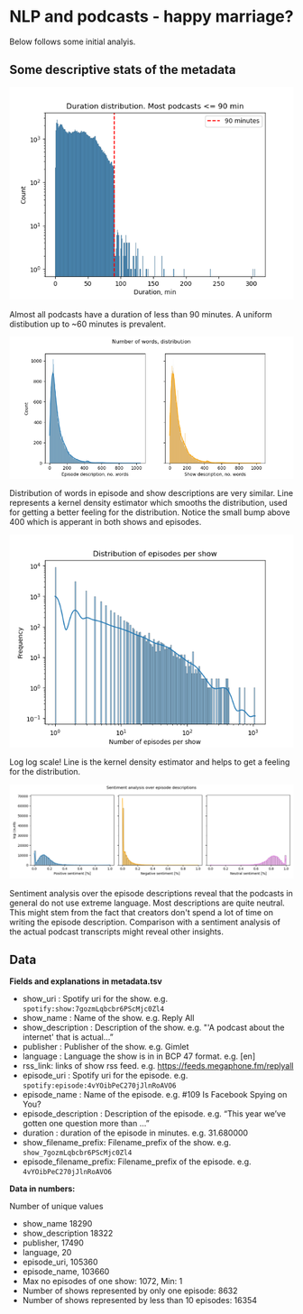 # NLP and podcasts - happy marriage?
Below follows some initial analyis.

## Some descriptive stats of the metadata

![duration dist](Images/duration_dist.png)

Almost all podcasts have a duration of less than 90 minutes. A uniform distibution up to ~60 minutes is prevalent.


![word dist](Images/words_dist.png)

Distribution of words in episode and show descriptions are very similar. Line represents a kernel density estimator which smooths the distribution, used for getting a better feeling for the distribution. Notice the small bump above 400 which is apperant in both shows and episodes.

![Log log scale!](Images/eps_per_show.png)

Log log scale! Line is the kernel density estimator and helps to get a feeling for the distribution.  

![Sentiment](Images/sentiment_plot.png)

Sentiment analysis over the episode descriptions reveal that the podcasts in general do not use extreme language. Most descriptions are quite neutral. This might stem from the fact that creators don't spend a lot of time on writing the episode description. Comparison with a sentiment analysis of the actual podcast transcripts might reveal other insights. 

## Data

**Fields and explanations in metadata.tsv**
- show_uri :  Spotify uri for the show. e.g. `spotify:show:7gozmLqbcbr6PScMjc0Zl4`
- show_name :  Name of the show. e.g. Reply All
- show_description : Description of the show. e.g. "'A podcast about the internet' that is actual…”
- publisher : Publisher of the show. e.g. Gimlet
- language : Language the show is in in BCP 47 format. e.g. [en]
- rss_link: links of show rss feed. e.g. https://feeds.megaphone.fm/replyall
- episode_uri : Spotify uri for the episode. e.g. `spotify:episode:4vYOibPeC270jJlnRoAVO6`
- episode_name : Name of the episode. e.g. #109 Is Facebook Spying on You?
- episode_description :	Description of the episode. e.g. “This year we’ve gotten one question more than …”
- duration : duration of the episode in minutes. e.g. 31.680000
- show_filename_prefix: Filename_prefix of the show. e.g. `show_7gozmLqbcbr6PScMjc0Zl4`
- episode_filename_prefix: Filename_prefix of the episode. e.g. `4vYOibPeC270jJlnRoAVO6`


**Data in numbers:**

Number of unique values
* show_name    18290
* show_description    18322
* publisher,    17490
* language,    20
* episode_uri,    105360
* episode_name,    103660
* Max no episodes of one show: 1072, Min: 1
* Number of shows represented by only one episode: 8632
* Number of shows represented by less than 10 episodes: 16354


